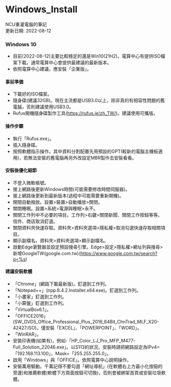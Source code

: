 # Windows_Install
NCU重灌電腦的筆記  
更新日期: 2022-08-12

### Windows 10
+ 目前(2022-08-12)主要比較穩定的還是Win10(21H2)。電算中心有提供ISO檔案下載。通常電算中心會提供最建議的最新版本。  
+ 依照電算中心建議，應安裝「企業版」。  

#### 事前準備
+ 下載好的ISO檔案。
+ 隨身碟(建議32GB)。現在主流都是USB3.0以上，除非真的有相容性問題的舊電腦，否則建議使用USB3.0。
+ Rufus開機隨身碟製作工具(https://rufus.ie/zh_TW/)。建議使用可攜版。

#### 操作步驟
+ 執行「Rufus.exe」。
+ 插入隨身碟。
+ 按照軟體指示操作。其中資料分割配置先用預設的GPT(較新的電腦主機板適用)，若無法安裝的舊電腦再另外改設定MBR製作去安裝看看。

#### 安裝後優化細節  
+ 不登入微軟帳號。  
+ 接上網路後更新Windows時間(可能需要修改時間伺服器)。  
+ 接上網路後更新到最新版本(過程中可能需要重新開機)。  
+ 關閉自動撥放。設置>裝置>自動播放>關閉。  
+ 關閉睡眠。設置>系統>電源與睡眠>永不。  
+ 關閉工作列中不必要的項目。工作列>右鍵>關閉新聞、關閉工作按鈕等等。信件、商店取消釘選。  
+ 關閉資料夾快速存取。資料夾>資料夾選項>隱私權>取消勾選快速存取相關項目。  
+ 顯示副檔名。資料夾>資料夾選項>顯示副檔名。  
+ 啟動Edge瀏覽器並設定預設搜尋引擎。Edge>設定>隱私權>網址列與搜尋>新增GoogleTW(google.com.tw)(https://www.google.com.tw/search?q=%s)  

#### 建議安裝軟體
+ 「Chrome」(網路下載最新版)。釘選到工作列。
+ 「Notepad++」(npp.8.4.2.Installer.x64.exe)。釘選到工作列。
+ 「小畫家」釘選到工作列。
+ 「小算盤」釘選到工作列。
+ 「VirtualBox6.1」。
+ 「OFFICE2016」(SW_DVD5_Office_Professional_Plus_2016_64Bit_ChnTrad_MLF_X20-42427.ISO)，僅安裝「EXCEL」、「POWERPOINT」、「WORD」。
+ 「WinRAR」。
+ 安裝印表機(如果有)，例如:「HP_Color_LJ_Pro_MFP_M477-Full_Solution_22046.exe」。以S113的狀況，安裝時請把網路設定為IPv4=「192.168.113.100」，Mask=「255.255.255.0」。
+ 啟用「Windows」與「OFFICE」。依照電算中心說明操作。
+ 安裝萬用驅動。千萬記得不要勾選「網址導航」(在軟體右上方最小化按鈕的旁邊)和推薦軟體(軟體下方頁面按鈕可切換)，否則會被綁架首頁或安裝垃圾軟體。



